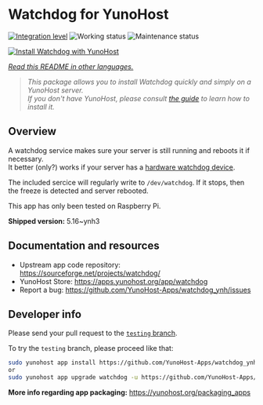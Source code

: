 <!--
N.B.: This README was automatically generated by <https://github.com/YunoHost/apps/tree/master/tools/readme_generator>
It shall NOT be edited by hand.
-->

# Watchdog for YunoHost

[![Integration level](https://dash.yunohost.org/integration/watchdog.svg)](https://ci-apps.yunohost.org/ci/apps/watchdog/) ![Working status](https://ci-apps.yunohost.org/ci/badges/watchdog.status.svg) ![Maintenance status](https://ci-apps.yunohost.org/ci/badges/watchdog.maintain.svg)

[![Install Watchdog with YunoHost](https://install-app.yunohost.org/install-with-yunohost.svg)](https://install-app.yunohost.org/?app=watchdog)

*[Read this README in other languages.](./ALL_README.md)*

> *This package allows you to install Watchdog quickly and simply on a YunoHost server.*  
> *If you don't have YunoHost, please consult [the guide](https://yunohost.org/install) to learn how to install it.*

## Overview

A watchdog service makes sure your server is still running and reboots it if necessary.  
It better (only?) works if your server has a [hardware watchdog device](https://en.wikipedia.org/wiki/Watchdog_timer).

The included sercice will regularly write to `/dev/watchdog`. If it stops, then the freeze is detected and server rebooted.

This app has only been tested on Raspberry Pi.


**Shipped version:** 5.16~ynh3
## Documentation and resources

- Upstream app code repository: <https://sourceforge.net/projects/watchdog/>
- YunoHost Store: <https://apps.yunohost.org/app/watchdog>
- Report a bug: <https://github.com/YunoHost-Apps/watchdog_ynh/issues>

## Developer info

Please send your pull request to the [`testing` branch](https://github.com/YunoHost-Apps/watchdog_ynh/tree/testing).

To try the `testing` branch, please proceed like that:

```bash
sudo yunohost app install https://github.com/YunoHost-Apps/watchdog_ynh/tree/testing --debug
or
sudo yunohost app upgrade watchdog -u https://github.com/YunoHost-Apps/watchdog_ynh/tree/testing --debug
```

**More info regarding app packaging:** <https://yunohost.org/packaging_apps>
